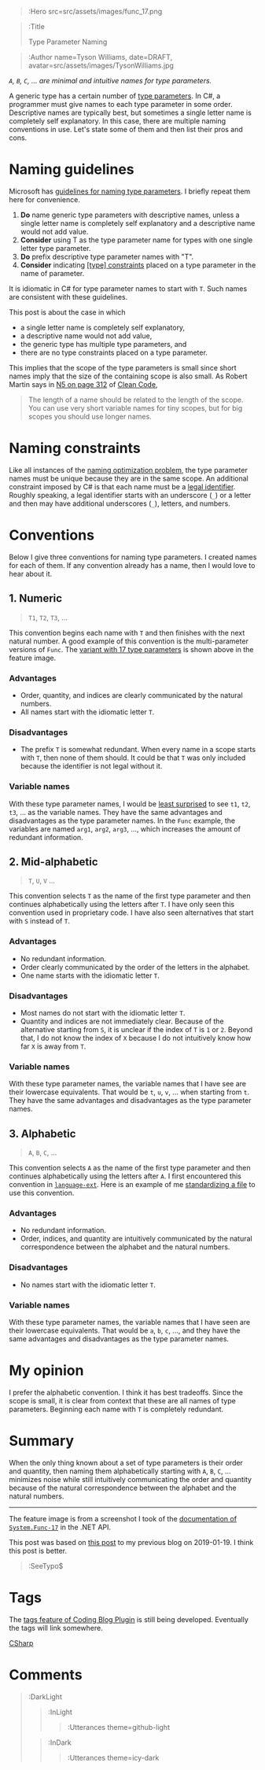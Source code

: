 > :Hero src=src/assets/images/func_17.png

> :Title
>
> Type Parameter Naming

> :Author name=Tyson Williams,
>         date=DRAFT,
>         avatar=src/assets/images/TysonWilliams.jpg

_`A`, `B`, `C`, ... are minimal and intuitive names for type parameters._

A generic type has a certain number of [type parameters](https://docs.microsoft.com/en-us/dotnet/csharp/language-reference/language-specification/types#type-parameters).  In C#, a programmer must give names to each type parameter in some order.  Descriptive names are typically best, but sometimes a single letter name is completely self explanatory.  In this case, there are multiple naming conventions in use.  Let's state some of them and then list their pros and cons.

# Naming guidelines

Microsoft has [guidelines for naming type parameters](https://docs.microsoft.com/en-us/dotnet/csharp/programming-guide/generics/generic-type-parameters).  I briefly repeat them here for convenience.

1. **Do** name generic type parameters with descriptive names, unless a single letter name is completely self explanatory and a descriptive name would not add value.
2. **Consider** using T as the type parameter name for types with one single letter type parameter.
3. **Do** prefix descriptive type parameter names with "T".
4. **Consider** indicating [[type] constraints](https://docs.microsoft.com/en-us/dotnet/csharp/programming-guide/generics/constraints-on-type-parameters) placed on a type parameter in the name of parameter.

It is idiomatic in C# for type parameter names to start with `T`.  Such names are consistent with these guidelines.

This post is about the case in which
- a single letter name is completely self explanatory,
- a descriptive name would not add value,
- the generic type has multiple type parameters, and
- there are no type constraints placed on a type parameter.

This implies that the scope of the type parameters is small since short names imply that the size of the containing scope is also small.  As Robert Martin says in [N5 on page 312](https://www.google.com/books/edition/Clean_Code/hjEFCAAAQBAJ?gbpv=1&bsq=%22N5:%20Use%20Long%20Names%20for%20Long%20Scopes%22) of [Clean Code](https://www.amazon.com/Clean-Code-Handbook-Software-Craftsmanship/dp/0132350882),
> The length of a name should be related to the length of the scope.  You can use very short variable names for tiny scopes, but for big scopes you should use longer names.

# Naming constraints

Like all instances of the [naming optimization problem](2020-07-17_naming_optimization_problem), the type parameter names must be unique because they are in the same scope.  An additional constraint imposed by C# is that each name must be a [legal identifier](https://docs.microsoft.com/en-us/dotnet/csharp/programming-guide/inside-a-program/identifier-names).  Roughly speaking, a legal identifier starts with an underscore (`_`) or a letter and then may have additional underscores (`_`), letters, and numbers.

# Conventions

Below I give three conventions for naming type parameters.  I created names for each of them.  If any convention already has a name, then I would love to hear about it.

## 1. Numeric

> `T1`, `T2`, `T3`, ...

This convention begins each name with `T` and then finishes with the next natural number.  A good example of this convention is the multi-parameter versions of `Func`.  The [variant with 17 type parameters](https://docs.microsoft.com/en-us/dotnet/api/system.func-17) is shown above in the feature image.

### Advantages

- Order, quantity, and indices are clearly communicated by the natural numbers.
- All names start with the idiomatic letter `T`.

### Disadvantages

- The prefix `T` is somewhat redundant.  When every name in a scope starts with `T`, then none of them should.  It could be that `T` was only included because the identifier is not legal without it.

### Variable names

With these type parameter names, I would be [least surprised](https://en.wikipedia.org/wiki/Principle_of_least_astonishment) to see `t1`, `t2`, `t3`, ... as the variable names.  They have the same advantages and disadvantages as the type parameter names.  In the `Func` example, the variables are named `arg1`, `arg2`, `arg3`, ..., which increases the amount of redundant information.

## 2. Mid-alphabetic

> `T`, `U`, `V` ...

This convention selects `T` as the name of the first type parameter and then continues alphabetically using the letters after `T`.  I have only seen this convention used in proprietary code.  I have also seen alternatives that start with `S` instead of `T`.

### Advantages

- No redundant information.
- Order clearly communicated by the order of the letters in the alphabet.
- One name starts with the idiomatic letter `T`.

### Disadvantages

- Most names do not start with the idiomatic letter `T`.
- Quantity and indices are not immediately clear.  Because of the alternative starting from `S`, it is unclear if the index of `T` is `1` or `2`.  Beyond that, I do not know the index of `X` because I do not intuitively know how far `X` is away from `T`.

### Variable names

With these type parameter names, the variable names that I have see are their lowercase equivalents.  That would be `t`, `u`, `v`, ... when starting from `t`.  They have the same advantages and disadvantages as the type parameter names.

## 3. Alphabetic

> `A`, `B`, `C`, ...

This convention selects `A` as the name of the first type parameter and then continues alphabetically using the letters after `A`.  I first encountered this convention in [`language-ext`](https://github.com/louthy/language-ext).  Here is an example of me [standardizing a file](https://github.com/louthy/language-ext/pull/514/files) to use this convention.

### Advantages

- No redundant information.
- Order, indices, and quantity are intuitively communicated by the natural correspondence between the alphabet and the natural numbers.

### Disadvantages

- No names start with the idiomatic letter `T`.

### Variable names

With these type parameter names, the variable names that I have seen are their lowercase equivalents.  That would be `a`, `b`, `c`, ..., and they have the same advantages and disadvantages as the type parameter names.

# My opinion

I prefer the alphabetic convention.  I think it has best tradeoffs.  Since the scope is small, it is clear from context that these are all names of type parameters.  Beginning each name with `T` is completely redundant.

# Summary

When the only thing known about a set of type parameters is their order and quantity, then naming them alphabetically starting with `A`, `B`, `C`, ... minimizes noise while still intuitively communicating the order and quantity because of the natural correspondence between the alphabet and the natural numbers.

---

The feature image is from a screenshot I took of the [documentation of `System.Func-17`](https://docs.microsoft.com/en-us/dotnet/api/system.func-17) in the .NET API.

This post was based on [this post](https://tysondw.blogspot.com/2019/01/minimal-and-intuitive-type-parameter.html) to my previous blog on 2019-01-19.  I think this post is better.

> :SeeTypo$

# Tags

The [tags feature of Coding Blog Plugin](https://connect-platform.github.io/coding-blog-plugin/tags) is still being developed.  Eventually the tags will link somewhere.

[CSharp](:Tag)

# Comments

> :DarkLight
> > :InLight
> >
> > > :Utterances theme=github-light
>
> > :InDark
> >
> > > :Utterances theme=icy-dark
